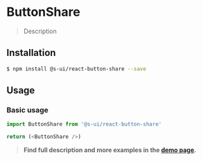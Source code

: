 # ButtonShare

> Description

<!-- ![](./assets/preview.png) -->

## Installation

```sh
$ npm install @s-ui/react-button-share --save
```

## Usage

### Basic usage
```js
import ButtonShare from '@s-ui/react-button-share'

return (<ButtonShare />)
```


> **Find full description and more examples in the [demo page](#).**